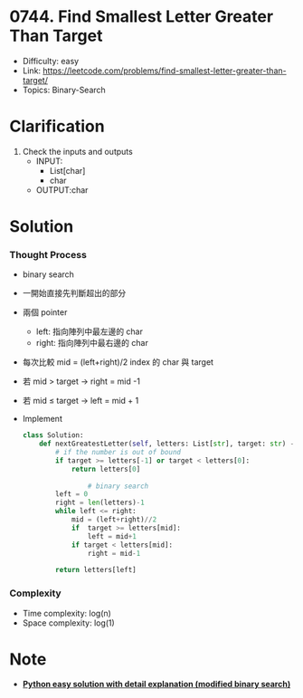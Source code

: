 # 0744. Find Smallest Letter Greater Than Target

* Difficulty: easy
* Link: https://leetcode.com/problems/find-smallest-letter-greater-than-target/
* Topics: Binary-Search

# Clarification

1. Check the inputs and outputs
    - INPUT:
        - List[char]
        - char
    - OUTPUT:char

# Solution

### Thought Process

- binary search
- 一開始直接先判斷超出的部分
- 兩個 pointer
    - left: 指向陣列中最左邊的 char
    - right: 指向陣列中最右邊的 char
- 每次比較 mid = (left+right)/2 index 的 char 與 target
- 若 mid > target → right = mid -1
- 若 mid ≤ target → left = mid + 1
- Implement
    
    ```python
    class Solution:
        def nextGreatestLetter(self, letters: List[str], target: str) -> str:
            # if the number is out of bound
            if target >= letters[-1] or target < letters[0]:
                return letters[0]
            
    				# binary search
            left = 0
            right = len(letters)-1
            while left <= right:
                mid = (left+right)//2
                if  target >= letters[mid]:
                    left = mid+1
                if target < letters[mid]:
                    right = mid-1
                    
            return letters[left]
    ```
    

### Complexity

- Time complexity: log(n)
- Space complexity: log(1)

# Note

- ****[Python easy solution with detail explanation (modified binary search)](https://leetcode.com/problems/find-smallest-letter-greater-than-target/discuss/1568523/Python-easy-solution-with-detail-explanation-(modified-binary-search))****